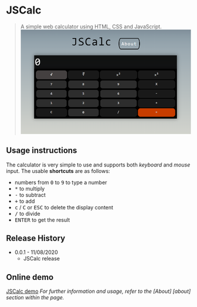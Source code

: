 
# JSCalc
> A simple web calculator using HTML, CSS and JavaScript.
![](header.PNG)
## Usage instructions
The calculator is very simple to use and supports both *keyboard* and *mouse* input.
The usable **shortcuts** are as follows:

- numbers from <kbd>0</kbd> to <kbd>9</kbd> to type a number
- <kbd>*</kbd> to multiply
- <kbd>-</kbd> to subtract
- <kbd>+</kbd> to add
- <kbd>c</kbd> / <kbd>C</kbd> or <kbd>ESC</kbd> to delete the display content
- <kbd>/</kbd> to divide
- <kbd>ENTER</kbd> to get the result

## Release History

* 0.0.1 - 11/08/2020
    * JSCalc release

## Online demo
[JSCalc demo](https://github.com/leonardo-arditti/JSCalc)
_For further information and usage, refer to the [About] [about] section within the page._
